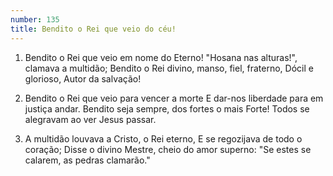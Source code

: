 ```yaml
---
number: 135
title: Bendito o Rei que veio do céu!
---
```


1. Bendito o Rei que veio em nome do Eterno!
  "Hosana nas alturas!", clamava a multidão;
  Bendito o Rei divino, manso, fiel, fraterno,
  Dócil e glorioso, Autor da salvação!

2. Bendito o Rei que veio para vencer a morte
  E dar-nos liberdade para em justiça andar.
  Bendito seja sempre, dos fortes o mais Forte!
  Todos se alegravam ao ver Jesus passar.

3. A multidão louvava a Cristo, o Rei eterno,
  E se regozijava de todo o coração;
  Disse o divino Mestre, cheio do amor superno:
  "Se estes se calarem, as pedras clamarão."
